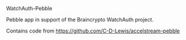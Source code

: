 WatchAuth-Pebble

Pebble app in support of the Braincrypto WatchAuth project.

Contains code from https://github.com/C-D-Lewis/accelstream-pebble
